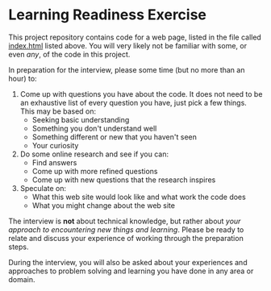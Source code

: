 Learning Readiness Exercise
===

This project repository contains code for a web page, listed in the 
file called [index.html](index.html) listed above. You will very likely 
not be familiar with some, or even _any_, of the code in this project.

In preparation for the interview, please some time (but no more than an hour) to:

1. Come up with questions you have about the code. It does not need to be
an exhaustive list of every question you have, just pick a few things. This may be based on:
    * Seeking basic understanding
    * Something you don't understand well
    * Something different or new that you haven't seen
    * Your curiosity
2. Do some online research and see if you can:
    * Find answers
    * Come up with more refined questions
    * Come up with new questions that the research inspires
3. Speculate on:
    * What this web site would look like and what work the code does
    * What you might change about the web site

The interview is **not** about technical knowledge, but rather about _your
approach to encountering new things and learning_. Please be ready to relate
and discuss your experience of working through the preparation steps.

During the interview, you will also be asked about your experiences 
and approaches to problem solving and learning you have done in any area or domain.
